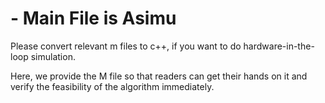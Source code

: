 # - Main File is Asimu
Please convert relevant m files to c++, if you want to do hardware-in-the-loop simulation. 

Here, we provide the M file so that readers can get their hands on it and verify the feasibility of the algorithm immediately.
